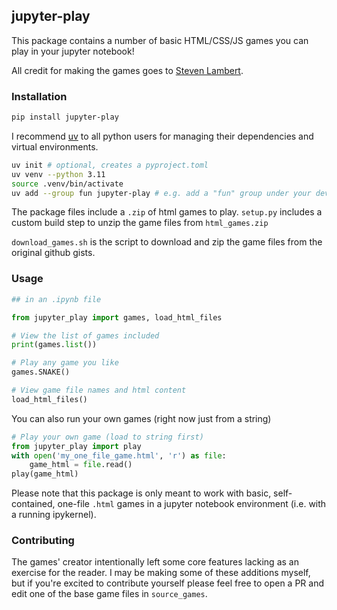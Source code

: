 ## jupyter-play 


This package contains a number of basic HTML/CSS/JS games you can play in your jupyter notebook! 

All credit for making the games goes to [Steven Lambert](https://gist.github.com/straker).

### Installation

```bash 
pip install jupyter-play
```

I recommend [uv](https://docs.astral.sh/uv/) to all python users for managing their dependencies and virtual environments.

```bash
uv init # optional, creates a pyproject.toml 
uv venv --python 3.11 
source .venv/bin/activate
uv add --group fun jupyter-play # e.g. add a "fun" group under your development dependencies
```


The package files include a `.zip` of html games to play. `setup.py` includes a custom build step to unzip the game files from `html_games.zip`

`download_games.sh` is the script to download and zip the game files from the original github gists. 

### Usage 

```python 
## in an .ipynb file

from jupyter_play import games, load_html_files

# View the list of games included
print(games.list())

# Play any game you like
games.SNAKE()

# View game file names and html content  
load_html_files()
```

You can also run your own games (right now just from a string)

```python 
# Play your own game (load to string first)
from jupyter_play import play
with open('my_one_file_game.html', 'r') as file: 
    game_html = file.read()
play(game_html)
```

Please note that this package is only meant to work with basic, self-contained, one-file `.html` games in a jupyter notebook environment (i.e. with a running ipykernel).

### Contributing 

The games' creator intentionally left some core features lacking as an exercise for the reader. I may be making some of these additions myself, but if you're excited to contribute yourself please feel free to open a PR and edit one of the base game files in `source_games`.